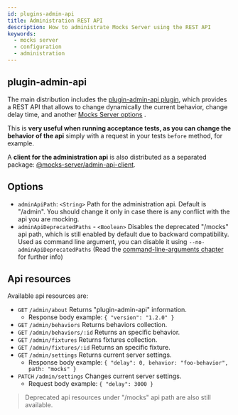 ```yaml
---
id: plugins-admin-api
title: Administration REST API
description: How to administrate Mocks Server using the REST API
keywords:
  - mocks server
  - configuration
  - administration
---
```


## plugin-admin-api

The main distribution includes the [plugin-admin-api plugin](https://www.npmjs.com/package/@mocks-server/plugin-admin-api), which provides a REST API that allows to change dynamically the current behavior, change delay time, and another [Mocks Server options](configuration-options.md) .

This is __very useful when running acceptance tests, as you can change the behavior of the api__ simply with a request in your tests `before` method, for example.

A __client for the administration api__ is also distributed as a separated package: [@mocks-server/admin-api-client](https://www.npmjs.com/package/@mocks-server/admin-api-client).

## Options

* `adminApiPath`: `<String>` Path for the administration api. Default is "/admin". You should change it only in case there is any conflict with the api you are mocking.
* `adminApiDeprecatedPaths` - `<Boolean>` Disables the deprecated "/mocks" api path, which is still enabled by default due to backward compatibility. Used as command line argument, you can disable it using `--no-adminApiDeprecatedPaths` (Read the [command-line-arguments chapter](configuration-command-line-arguments) for further info)

## Api resources

Available api resources are:

* `GET` `/admin/about` Returns "plugin-admin-api" information.
  * Response body example: `{ "version": "1.2.0" }`
* `GET` `/admin/behaviors` Returns behaviors collection.
* `GET` `/admin/behaviors/:id` Returns an specific behavior.
* `GET` `/admin/fixtures` Returns fixtures collection.
* `GET` `/admin/fixtures/:id` Returns an specific fixture.
* `GET` `/admin/settings` Returns current server settings.
  * Response body example: `{ "delay": 0, behavior: "foo-behavior", path: "mocks" }`
* `PATCH` `/admin/settings` Changes current server settings.
  * Request body example: `{ "delay": 3000 }`

> Deprecated api resources under "/mocks" api path are also still available.

